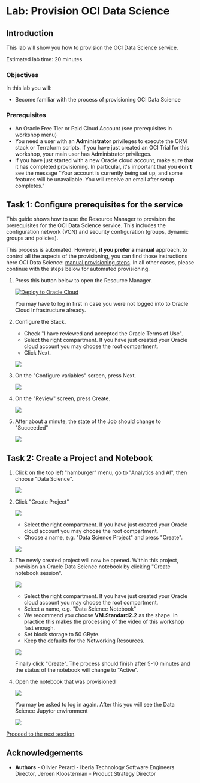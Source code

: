 # Lab: Provision OCI Data Science

## Introduction

This lab will show you how to provision the OCI Data Science service.

Estimated lab time: 20 minutes

### Objectives

In this lab you will:
* Become familiar with the process of provisioning OCI Data Science

### Prerequisites

* An Oracle Free Tier or Paid Cloud Account (see prerequisites in workshop menu)
* You need a user with an **Administrator** privileges to execute the ORM stack or Terraform scripts. If you have just created an OCI Trial for this workshop, your main user has Administrator privileges.
* If you have just started with a new Oracle cloud account, make sure that it has completed provisioning. In particular, it's important that you **don't** see the message "Your account is currently being set up, and some features will be unavailable. You will receive an email after setup completes."

## Task 1: Configure prerequisites for the service

This guide shows how to use the Resource Manager to provision the prerequisites for the OCI Data Science service. This includes the configuration network (VCN) and security configuration (groups, dynamic groups and policies).

This process is automated.  However, **if you prefer a manual** approach, to control all the aspects of the provisioning, you can find those instructions here OCI Data Science: [manual provisioning steps](https://docs.cloud.oracle.com/en-us/iaas/data-science/data-science-tutorial/tutorial/get-started.htm#concept_tpd_33q_zkb). In all other cases, please continue with the steps below for automated provisioning.

1. Press this button below to open the Resource Manager.

    [![Deploy to Oracle Cloud](https://oci-resourcemanager-plugin.plugins.oci.oraclecloud.com/latest/deploy-to-oracle-cloud.svg)](https://cloud.oracle.com/resourcemanager/stacks/create?zipUrl=https://github.com/oracle-quickstart/oci-ods-orm/releases/download/v2.0.0.1/oci-ods-orm-v2.0.1.zip)

    You may have to log in first in case you were not logged into to Oracle Cloud Infrastructure already.

2. Configure the Stack.
    * Check "I have reviewed and accepted the Oracle Terms of Use".
    * Select the right compartment. If you have just created your Oracle cloud account you may choose the root compartment.
    * Click Next.

    ![](./images/autostack.png)

3. On the "Configure variables" screen, press Next.

    ![](./images/provision-ocids-step2.png)

4. On the "Review" screen, press Create.

    ![](./images/provision-ocids-step3.png)

5. After about a minute, the state of the Job should change to "Succeeded" 

    ![](./images/provision-ocidsprereq-success.png)


## Task 2: Create a Project and Notebook

1. Click on the top left "hamburger" menu, go to "Analytics and AI", then choose "Data Science".

    ![](./images/open-ods.png)

2. Click "Create Project"

    ![](./images/create-project-1.png)

    - Select the right compartment. If you have just created your Oracle cloud account you may choose the root compartment.
    - Choose a name, e.g. "Data Science Project" and press "Create".

    ![](./images/create-project-2.png)

2. The newly created project will now be opened. Within this project, provision an Oracle Data Science notebook by clicking "Create notebook session".

    ![](./images/create-notebook-1.png)

    - Select the right compartment. If you have just created your Oracle cloud account you may choose the root compartment.
    - Select a name, e.g. "Data Science Notebook"
    - We recommend you choose **VM.Standard2.2** as the shape. In practice this makes the processing of the video of this workshop fast enough.
    - Set block storage to 50 GByte.
    - Keep the defaults for the Networking Resources.

    ![](./images/create-notebook-4.png)

    Finally click "Create". The process should finish after 5-10 minutes and the status of the notebook will change to "Active".

3. Open the notebook that was provisioned

    ![](./images/open-notebook.png)

    You may be asked to log in again. After this you will see the Data Science Jupyter environment

    ![](./images/environment.png)

[Proceed to the next section](#next).

## Acknowledgements
* **Authors** - Olivier Perard - Iberia Technology Software Engineers Director, Jeroen Kloosterman - Product Strategy Director
